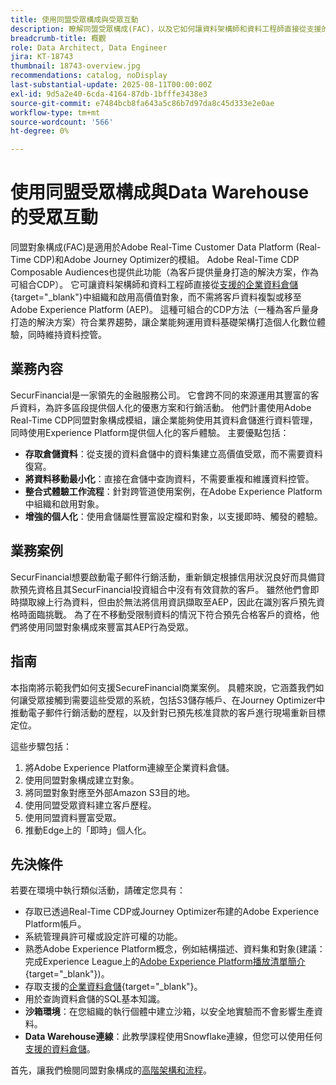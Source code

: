 ```yaml
---
title: 使用同盟受眾構成與受眾互動
description: 瞭解同盟受眾構成(FAC)，以及它如何讓資料架構師和資料工程師直接從支援的資料倉儲中組織和啟用高價值受眾。
breadcrumb-title: 概觀
role: Data Architect, Data Engineer
jira: KT-18743
thumbnail: 18743-overview.jpg
recommendations: catalog, noDisplay
last-substantial-update: 2025-08-11T00:00:00Z
exl-id: 9d5a2e40-6cda-4164-87db-1bfffe3438e3
source-git-commit: e7484bcb8fa643a5c86b7d97da8c45d333e2e0ae
workflow-type: tm+mt
source-wordcount: '566'
ht-degree: 0%

---
```


# 使用同盟受眾構成與Data Warehouse的受眾互動

同盟對象構成(FAC)是適用於Adobe Real-Time Customer Data Platform (Real-Time CDP)和Adobe Journey Optimizer的模組。 Adobe Real-Time CDP Composable Audiences也提供此功能（為客戶提供量身打造的解決方案，作為可組合CDP）。 它可讓資料架構師和資料工程師直接從[支援的企業資料倉儲](https://experienceleague.adobe.com/zh-hant/docs/federated-audience-composition/using/start/access-prerequisites){target="_blank"}中組織和啟用高價值對象，而不需將客戶資料複製或移至Adobe Experience Platform (AEP)。 這種可組合的CDP方法（一種為客戶量身打造的解決方案）符合業界趨勢，讓企業能夠運用資料基礎架構打造個人化數位體驗，同時維持資料控管。

## 業務內容

SecurFinancial是一家領先的金融服務公司。 它會跨不同的來源運用其豐富的客戶資料，為許多區段提供個人化的優惠方案和行銷活動。 他們計畫使用Adobe Real-Time CDP同盟對象構成模組，讓企業能夠使用其資料倉儲進行資料管理，同時使用Experience Platform提供個人化的客戶體驗。 主要優點包括：

- **存取倉儲資料**：從支援的資料倉儲中的資料集建立高價值受眾，而不需要資料復寫。
- **將資料移動最小化**：直接在倉儲中查詢資料，不需要重複和維護資料控管。
- **整合式體驗工作流程**：針對跨管道使用案例，在Adobe Experience Platform中組織和啟用對象。
- **增強的個人化**：使用倉儲屬性豐富設定檔和對象，以支援即時、觸發的體驗。

## 業務案例

SecurFinancial想要啟動電子郵件行銷活動，重新鎖定根據信用狀況良好而具備貸款預先資格且其SecurFinancial投資組合中沒有有效貸款的客戶。 雖然他們會即時擷取線上行為資料，但由於無法將信用資訊擷取至AEP，因此在識別客戶預先資格時面臨挑戰。 為了在不移動受限制資料的情況下符合預先合格客戶的資格，他們將使用同盟對象構成來豐富其AEP行為受眾。

## 指南

本指南將示範我們如何支援SecureFinancial商業案例。 具體來說，它涵蓋我們如何讓受眾接觸到需要這些受眾的系統，包括S3儲存帳戶、在Journey Optimizer中推動電子郵件行銷活動的歷程，以及針對已預先核准貸款的客戶進行現場重新目標定位。

這些步驟包括：

1. 將Adobe Experience Platform連線至企業資料倉儲。
2. 使用同盟對象構成建立對象。
3. 將同盟對象對應至外部Amazon S3目的地。
4. 使用同盟受眾資料建立客戶歷程。
5. 使用同盟資料豐富受眾。
6. 推動Edge上的「即時」個人化。

## 先決條件

若要在環境中執行類似活動，請確定您具有：

- 存取已透過Real-Time CDP或Journey Optimizer布建的Adobe Experience Platform帳戶。
- 系統管理員許可權或設定許可權的功能。
- 熟悉Adobe Experience Platform概念，例如結構描述、資料集和對象(建議：完成Experience League上的[Adobe Experience Platform播放清單簡介](https://experienceleague.adobe.com/zh-hant/playlists/experience-platform-introduction?lang=en){target="_blank"})。
- 存取支援的[企業資料倉儲](https://experienceleague.adobe.com/zh-hant/docs/federated-audience-composition/using/start/access-prerequisites){target="_blank"}。
- 用於查詢資料倉儲的SQL基本知識。
- **沙箱環境**：在您組織的執行個體中建立沙箱，以安全地實驗而不會影響生產資料。
- **Data Warehouse連線**：此教學課程使用Snowflake連線，但您可以使用任何[支援的資料倉儲](https://experienceleague.adobe.com/zh-hant/docs/federated-audience-composition/using/start/access-prerequisites)。

首先，讓我們檢閱同盟對象構成的[高階架構和流程](fac-architecture-and-flow.md)。
